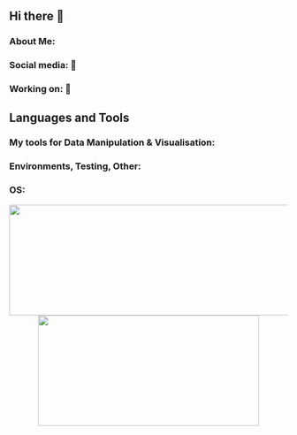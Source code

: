 ## Hi there 👋

### About Me:    

### Social media: 📡  

### Working on: 🚀

## Languages and Tools 


### My tools for Data Manipulation & Visualisation:
### Environments, Testing, Other:
### OS:

<p align="center">
  <img width="600" height="200" src="https://github-readme-stats.vercel.app/api?username=ArtemissFR&show_icons=true&theme=vision-friendly-dark">
  <img width="400" height="200" src="https://github-readme-stats.vercel.app/api/top-langs/?username=ArtemissFR&size_weight=0.0005&count_weight=0.3&layout=compact&theme=vision-friendly-dark">
</p>
 


<div id="header" align="center">
  <img src="https://komarev.com/ghpvc/?username=ArtemissFR&style=for-the-badge&color=orange" alt=""/>
</div>
